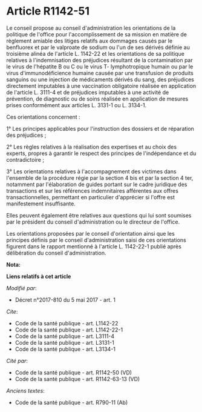 # Article R1142-51

Le conseil propose au conseil d'administration les orientations de la politique de l'office pour l'accomplissement de sa
mission en matière de règlement amiable des litiges relatifs aux dommages causés par le benfluorex et par le valproate de
sodium ou l'un de ses dérivés définie au troisième alinéa de l'article L. 1142-22 et les orientations de sa politique
relatives à l'indemnisation des préjudices résultant de la contamination par le virus de l'hépatite B ou C ou le virus T-
lymphotropique humain ou par le virus d'immunodéficience humaine causée par une transfusion de produits sanguins ou une
injection de médicaments dérivés du sang, des préjudices directement imputables à une vaccination obligatoire réalisée en
application de l'article L. 3111-4 et de préjudices imputables à une activité de prévention, de diagnostic ou de soins
réalisée en application de mesures prises conformément aux articles L. 3131-1 ou L. 3134-1.

Ces orientations concernent :

1° Les principes applicables pour l'instruction des dossiers et de réparation des préjudices ;

2° Les règles relatives à la réalisation des expertises et au choix des experts, propres à garantir le respect des principes
de l'indépendance et du contradictoire ;

3° Les orientations relatives à l'accompagnement des victimes dans l'ensemble de la procédure régie par la section 4 bis et
par la section 4 ter, notamment par l'élaboration de guides portant sur le cadre juridique des transactions et sur les
références indemnitaires afférentes aux offres transactionnelles, permettant en particulier d'apprécier si l'offre est
manifestement insuffisante.

Elles peuvent également être relatives aux questions qui lui sont soumises par le président du conseil d'administration ou le
directeur de l'office.

Les orientations proposées par le conseil d'orientation ainsi que les principes définis par le conseil d'administration saisi
de ces orientations figurent dans le rapport mentionné à l'article L. 1142-22-1 publié après délibération du conseil
d'administration.

**Nota:**



**Liens relatifs à cet article**

_Modifié par_:

  - Décret n°2017-810 du 5 mai 2017 - art. 1

_Cite_:

  - Code de la santé publique - art. L1142-22
  - Code de la santé publique - art. L1142-22-1
  - Code de la santé publique - art. L3111-4
  - Code de la santé publique - art. L3131-1
  - Code de la santé publique - art. L3134-1

_Cité par_:

  - Code de la santé publique - art. R1142-50 (VD)
  - Code de la santé publique - art. R1142-63-13 (VD)

_Anciens textes_:

  - Code de la santé publique - art. R790-11 (Ab)
